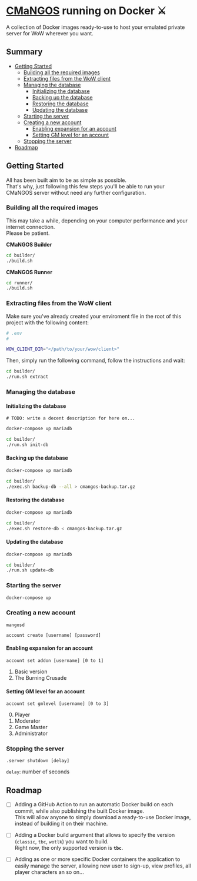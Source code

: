 # [CMaNGOS](https://cmangos.net/) running on Docker ⚔

A collection of Docker images ready-to-use to host your emulated private server for WoW wherever you want.

## Summary

- [Getting Started](#getting-started)
    - [Building all the required images](#building-all-the-required-images)
    - [Extracting files from the WoW client](#extracting-files-from-the-wow-client)
    - [Managing the database](#managing-the-database)
        - [Initializing the database](#initializing-the-database)
        - [Backing up the database](#backing-up-the-database)
        - [Restoring the database](#restoring-the-database)
        - [Updating the database](#updating-the-database)
    - [Starting the server](#starting-the-server)
    - [Creating a new account](#creating-a-new-account)
        - [Enabling expansion for an account](#enabling-expansion-for-an-account)
        - [Setting GM level for an account](#setting-gm-level-for-an-account)
    - [Stopping the server](#stopping-the-server)
- [Roadmap](#roadmap)

## Getting Started

All has been built aim to be as simple as possible.  
That's why, just following this few steps you'll be able to
run your CMaNGOS server without need any further configuration.

### Building all the required images

This may take a while, depending on your computer performance and your internet connection.  
Please be patient.

**CMaNGOS Builder**

```sh
cd builder/
./build.sh
```

**CMaNGOS Runner**

```sh
cd runner/
./build.sh
```

### Extracting files from the WoW client

Make sure you've already created your enviroment file in
the root of this project with the following content:

```sh
# .env
#

WOW_CLIENT_DIR="</path/to/your/wow/client>"
```

Then, simply run the following command, follow the instructions and wait:

```sh
cd builder/
./run.sh extract
```

### Managing the database

#### Initializing the database

`# TODO: write a decent description for here on...`

```bash
docker-compose up mariadb
```

```bash
cd builder/
./run.sh init-db
```

#### Backing up the database

```bash
docker-compose up mariadb
```

```bash
cd builder/
./exec.sh backup-db --all > cmangos-backup.tar.gz
```

#### Restoring the database

```bash
docker-compose up mariadb
```

```bash
cd builder/
./exec.sh restore-db < cmangos-backup.tar.gz
```
#### Updating the database

```bash
docker-compose up mariadb
```

```bash
cd builder/
./run.sh update-db
```

### Starting the server

```bash
docker-compose up
```

### Creating a new account

`mangosd`

```
account create [username] [password]
```

#### Enabling expansion for an account

```
account set addon [username] [0 to 1]
```

1. Basic version
2. The Burning Crusade


#### Setting GM level for an account

```
account set gmlevel [username] [0 to 3]
```

0. Player
1. Moderator
2. Game Master
3. Administrator

### Stopping the server

```
.server shutdown [delay]
```

`delay`: number of seconds

## Roadmap

- [ ] Adding a GitHub Action to run an automatic Docker build on each commit, while also publishing the built Docker image.  
This will allow anyone to simply download a ready-to-use Docker image, instead of building it on their machine.

- [ ] Adding a Docker build argument that allows to specify the version (`classic`, `tbc`, `wotlk`) you want to build.  
Right now, the only supported version is **`tbc`**.

- [ ] Adding as one or more specific Docker containers the application to easily manage the server, allowing new user to sign-up, view profiles, all player characters an so on...
